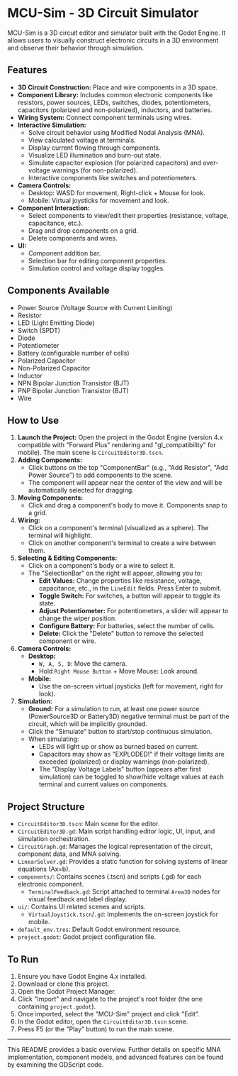 # MCU-Sim - 3D Circuit Simulator

MCU-Sim is a 3D circuit editor and simulator built with the Godot Engine. It allows users to visually construct electronic circuits in a 3D environment and observe their behavior through simulation.

## Features

*   **3D Circuit Construction:** Place and wire components in a 3D space.
*   **Component Library:** Includes common electronic components like resistors, power sources, LEDs, switches, diodes, potentiometers, capacitors (polarized and non-polarized), inductors, and batteries.
*   **Wiring System:** Connect component terminals using wires.
*   **Interactive Simulation:**
    *   Solve circuit behavior using Modified Nodal Analysis (MNA).
    *   View calculated voltage at terminals.
    *   Display current flowing through components.
    *   Visualize LED illumination and burn-out state.
    *   Simulate capacitor explosion (for polarized capacitors) and over-voltage warnings (for non-polarized).
    *   Interactive components like switches and potentiometers.
*   **Camera Controls:**
    *   Desktop: WASD for movement, Right-click + Mouse for look.
    *   Mobile: Virtual joysticks for movement and look.
*   **Component Interaction:**
    *   Select components to view/edit their properties (resistance, voltage, capacitance, etc.).
    *   Drag and drop components on a grid.
    *   Delete components and wires.
*   **UI:**
    *   Component addition bar.
    *   Selection bar for editing component properties.
    *   Simulation control and voltage display toggles.

## Components Available

*   Power Source (Voltage Source with Current Limiting)
*   Resistor
*   LED (Light Emitting Diode)
*   Switch (SPDT)
*   Diode
*   Potentiometer
*   Battery (configurable number of cells)
*   Polarized Capacitor
*   Non-Polarized Capacitor
*   Inductor
*   NPN Bipolar Junction Transistor (BJT)
*   PNP Bipolar Junction Transistor (BJT)
*   Wire

## How to Use

1.  **Launch the Project:** Open the project in the Godot Engine (version 4.x compatible with "Forward Plus" rendering and "gl_compatibility" for mobile). The main scene is `CircuitEditor3D.tscn`.
2.  **Adding Components:**
    *   Click buttons on the top "ComponentBar" (e.g., "Add Resistor", "Add Power Source") to add components to the scene.
    *   The component will appear near the center of the view and will be automatically selected for dragging.
3.  **Moving Components:**
    *   Click and drag a component's body to move it. Components snap to a grid.
4.  **Wiring:**
    *   Click on a component's terminal (visualized as a sphere). The terminal will highlight.
    *   Click on another component's terminal to create a wire between them.
5.  **Selecting & Editing Components:**
    *   Click on a component's body or a wire to select it.
    *   The "SelectionBar" on the right will appear, allowing you to:
        *   **Edit Values:** Change properties like resistance, voltage, capacitance, etc., in the `LineEdit` fields. Press Enter to submit.
        *   **Toggle Switch:** For switches, a button will appear to toggle its state.
        *   **Adjust Potentiometer:** For potentiometers, a slider will appear to change the wiper position.
        *   **Configure Battery:** For batteries, select the number of cells.
        *   **Delete:** Click the "Delete" button to remove the selected component or wire.
6.  **Camera Controls:**
    *   **Desktop:**
        *   `W, A, S, D`: Move the camera.
        *   Hold `Right Mouse Button` + Move Mouse: Look around.
    *   **Mobile:**
        *   Use the on-screen virtual joysticks (left for movement, right for look).
7.  **Simulation:**
    *   **Ground:** For a simulation to run, at least one power source (PowerSource3D or Battery3D) negative terminal must be part of the circuit, which will be implicitly grounded.
    *   Click the "Simulate" button to start/stop continuous simulation.
    *   When simulating:
        *   LEDs will light up or show as burned based on current.
        *   Capacitors may show as "EXPLODED!" if their voltage limits are exceeded (polarized) or display warnings (non-polarized).
        *   The "Display Voltage Labels" button (appears after first simulation) can be toggled to show/hide voltage values at each terminal and current values on components.

## Project Structure

*   `CircuitEditor3D.tscn`: Main scene for the editor.
*   `CircuitEditor3D.gd`: Main script handling editor logic, UI, input, and simulation orchestration.
*   `CircuitGraph.gd`: Manages the logical representation of the circuit, component data, and MNA solving.
*   `LinearSolver.gd`: Provides a static function for solving systems of linear equations (Ax=b).
*   `components/`: Contains scenes (.tscn) and scripts (.gd) for each electronic component.
    *   `TerminalFeedback.gd`: Script attached to terminal `Area3D` nodes for visual feedback and label display.
*   `ui/`: Contains UI related scenes and scripts.
    *   `VirtualJoystick.tscn`/`.gd`: Implements the on-screen joystick for mobile.
*   `default_env.tres`: Default Godot environment resource.
*   `project.godot`: Godot project configuration file.

## To Run

1.  Ensure you have Godot Engine 4.x installed.
2.  Download or clone this project.
3.  Open the Godot Project Manager.
4.  Click "Import" and navigate to the project's root folder (the one containing `project.godot`).
5.  Once imported, select the "MCU-Sim" project and click "Edit".
6.  In the Godot editor, open the `CircuitEditor3D.tscn` scene.
7.  Press F5 (or the "Play" button) to run the main scene.

---

This README provides a basic overview. Further details on specific MNA implementation, component models, and advanced features can be found by examining the GDScript code.
